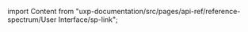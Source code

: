 
import Content from "uxp-documentation/src/pages/api-ref/reference-spectrum/User Interface/sp-link";

<Content query="product=xd"/>
